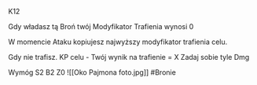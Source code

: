 K12

Gdy władasz tą Broń twój Modyfikator Trafienia wynosi 0

W momencie Ataku kopiujesz najwyższy modyfikator trafienia celu.

Gdy nie trafisz. KP celu - Twój wynik na trafienie = X Zadaj sobie tyle Dmg

Wymóg S2 B2 Z0
![[Oko Pajmona foto.jpg]]
#Bronie 